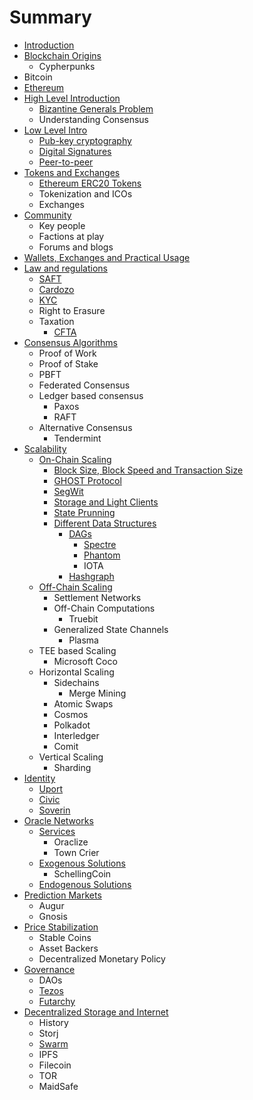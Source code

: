 # Summary

* [Introduction](README.md)
* [Blockchain Origins](blockchain-origins.md)
  * Cypherpunks
* Bitcoin
* [Ethereum](ethereum.md)
* [High Level Introduction](chapter1.md)
  * [Bizantine Generals Problem](chapter1/bizantine-generals-problem.md)
  * Understanding Consensus
* [Low Level Intro](low-level-intro.md)
  * [Pub-key cryptography](low-level-intro/pub-key-cryptography.md)
  * [Digital Signatures](low-level-intro/digital-signatures.md)
  * [Peer-to-peer](low-level-intro/peer-to-peer.md)
* [Tokens and Exchanges](initial-coin-offerings.md)
  * [Ethereum ERC20 Tokens](initial-coin-offerings/ethereum-erc20-tokens.md)
  * Tokenization and ICOs
  * Exchanges
* [Community](community.md)
  * Key people
  * Factions at play
  * Forums and blogs 
* [Wallets, Exchanges and Practical Usage](wallets-exchanges-and-practical-usage.md)
* [Law and regulations](law-and-regulations.md)
  * [SAFT](law-and-regulations/saft.md)
  * [Cardozo](law-and-regulations/cardozo.md)
  * [KYC](law-and-regulations/kyc.md)
  * Right to Erasure
  * Taxation
    * [CFTA](law-and-regulations/cfta.md)
* [Consensus Algorithms](consensus-algorithms.md)
  * Proof of Work
  * Proof of Stake
  * PBFT
  * Federated Consensus
  * Ledger based consensus
    * Paxos
    * RAFT
  * Alternative Consensus
    * Tendermint
* [Scalability](scalability.md)
  * [On-Chain Scaling](scalability/on-chain-scaling.md)
    * [Block Size, Block Speed and Transaction Size ](scalability/on-chain-scaling/tx-size-and-tps.md)
    * [GHOST Protocol](scalability/on-chain-scaling/ghost-protocol.md)
    * [SegWit](scalability/on-chain-scaling/segwit.md)
    * [Storage and Light Clients](scalability/on-chain-scaling/storage-and-light-clients.md)
    * [State Prunning](scalability/on-chain-scaling/state-prunning.md)
    * [Different Data Structures](scalability/on-chain-scaling/different-data-structures.md)
      * [DAGs](scalability/on-chain-scaling/different-data-structures/dags.md)
        * [Spectre](scalability/on-chain-scaling/different-data-structures/dags/spectre.md)
        * [Phantom](scalability/on-chain-scaling/different-data-structures/dags/phantom.md)
        * IOTA
      * [Hashgraph](scalability/on-chain-scaling/different-data-structures/hashgraph.md)
  * [Off-Chain Scaling](scalability/off-chain-scaling.md)
    * Settlement Networks
    * Off-Chain Computations
      * Truebit
    * Generalized State Channels
      * Plasma
  * TEE based Scaling
    * Microsoft Coco
  * Horizontal Scaling
    * Sidechains
      * Merge Mining
    * Atomic Swaps
    * Cosmos
    * Polkadot
    * Interledger
    * Comit
  * Vertical Scaling
    * Sharding
* [Identity](identity.md)
  * [Uport](identity/uport.md)
  * [Civic](identity/civic.md)
  * [Soverin](identity/soverin.md)
* [Oracle Networks](oracle-networks.md)
  * [Services](oracle-networks/services.md)
    * Oraclize
    * Town Crier
  * [Exogenous Solutions](oracle-networks/exogenous-solutions.md)
    * SchellingCoin
  * [Endogenous Solutions](oracle-networks/endogenous-solutions.md)
* [Prediction Markets](prediction-markets.md)
  * Augur
  * Gnosis
* [Price Stabilization](price-stabilization.md)
  * Stable Coins
  * Asset Backers
  * Decentralized Monetary Policy
* [Governance](governance.md)
  * DAOs
  * [Tezos](governance/tezos.md)
  * [Futarchy](governance/futarchy.md)
* [Decentralized Storage and Internet](decentralized-storage-and-internet.md)
  * History
  * Storj
  * [Swarm](decentralized-storage-and-internet/swarm.md)
  * IPFS
  * Filecoin
  * TOR
  * MaidSafe

